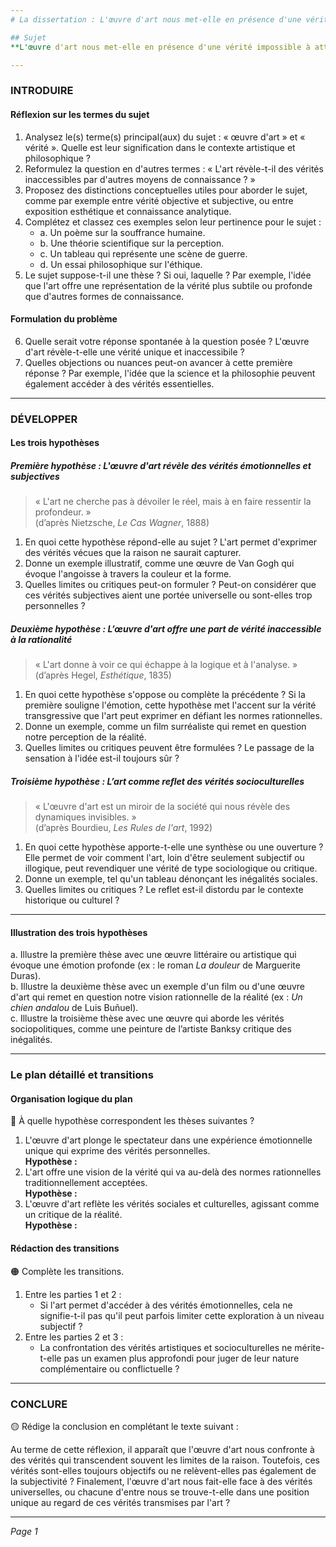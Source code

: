 ```yaml
---
# La dissertation : L'œuvre d'art nous met-elle en présence d'une vérité impossible à atteindre par d'autres voies ?

## Sujet
**L'œuvre d'art nous met-elle en présence d'une vérité impossible à atteindre par d'autres voies ?**

---
```


### INTRODUIRE

#### Réflexion sur les termes du sujet

1. Analysez le(s) terme(s) principal(aux) du sujet : « œuvre d'art » et « vérité ». Quelle est leur signification dans le contexte artistique et philosophique ?
2. Reformulez la question en d'autres termes : « L'art révèle-t-il des vérités inaccessibles par d'autres moyens de connaissance ? »
3. Proposez des distinctions conceptuelles utiles pour aborder le sujet, comme par exemple entre vérité objective et subjective, ou entre exposition esthétique et connaissance analytique.
4. Complétez et classez ces exemples selon leur pertinence pour le sujet :
   - a. Un poème sur la souffrance humaine.
   - b. Une théorie scientifique sur la perception.
   - c. Un tableau qui représente une scène de guerre.
   - d. Un essai philosophique sur l'éthique.
5. Le sujet suppose-t-il une thèse ? Si oui, laquelle ? Par exemple, l'idée que l'art offre une représentation de la vérité plus subtile ou profonde que d'autres formes de connaissance.

#### Formulation du problème

6. Quelle serait votre réponse spontanée à la question posée ? L'œuvre d'art révèle-t-elle une vérité unique et inaccessibile ?
7. Quelles objections ou nuances peut-on avancer à cette première réponse ? Par exemple, l'idée que la science et la philosophie peuvent également accéder à des vérités essentielles.

---

### DÉVELOPPER

#### Les trois hypothèses

##### Première hypothèse : L'œuvre d'art révèle des vérités émotionnelles et subjectives

> « L'art ne cherche pas à dévoiler le réel, mais à en faire ressentir la profondeur. »  
> (d’après Nietzsche, *Le Cas Wagner*, 1888)

1. En quoi cette hypothèse répond-elle au sujet ? L'art permet d'exprimer des vérités vécues que la raison ne saurait capturer.
2. Donne un exemple illustratif, comme une œuvre de Van Gogh qui évoque l'angoisse à travers la couleur et la forme.
3. Quelles limites ou critiques peut-on formuler ? Peut-on considérer que ces vérités subjectives aient une portée universelle ou sont-elles trop personnelles ?

##### Deuxième hypothèse : L’œuvre d'art offre une part de vérité inaccessible à la rationalité

> « L'art donne à voir ce qui échappe à la logique et à l'analyse. »  
> (d’après Hegel, *Esthétique*, 1835)

1. En quoi cette hypothèse s'oppose ou complète la précédente ? Si la première souligne l'émotion, cette hypothèse met l'accent sur la vérité transgressive que l'art peut exprimer en défiant les normes rationnelles.
2. Donne un exemple, comme un film surréaliste qui remet en question notre perception de la réalité.
3. Quelles limites ou critiques peuvent être formulées ? Le passage de la sensation à l'idée est-il toujours sûr ?

##### Troisième hypothèse : L’art comme reflet des vérités socioculturelles

> « L'œuvre d'art est un miroir de la société qui nous révèle des dynamiques invisibles. »  
> (d’après Bourdieu, *Les Rules de l'art*, 1992)

1. En quoi cette hypothèse apporte-t-elle une synthèse ou une ouverture ? Elle permet de voir comment l'art, loin d'être seulement subjectif ou illogique, peut revendiquer une vérité de type sociologique ou critique.
2. Donne un exemple, tel qu'un tableau dénonçant les inégalités sociales.
3. Quelles limites ou critiques ? Le reflet est-il distordu par le contexte historique ou culturel ?

---

#### Illustration des trois hypothèses

a. Illustre la première thèse avec une œuvre littéraire ou artistique qui évoque une émotion profonde (ex : le roman *La douleur* de Marguerite Duras).  
b. Illustre la deuxième thèse avec un exemple d'un film ou d'une œuvre d'art qui remet en question notre vision rationnelle de la réalité (ex : *Un chien andalou* de Luis Buñuel).  
c. Illustre la troisième thèse avec une œuvre qui aborde les vérités sociopolitiques, comme une peinture de l’artiste Banksy critique des inégalités.

---

### Le plan détaillé et transitions

#### Organisation logique du plan

🔴 À quelle hypothèse correspondent les thèses suivantes ?

1. L'œuvre d'art plonge le spectateur dans une expérience émotionnelle unique qui exprime des vérités personnelles.  
   **Hypothèse :**
2. L'art offre une vision de la vérité qui va au-delà des normes rationnelles traditionnellement acceptées.  
   **Hypothèse :**
3. L'œuvre d'art reflète les vérités sociales et culturelles, agissant comme un critique de la réalité.  
   **Hypothèse :**

#### Rédaction des transitions

🟠 Complète les transitions.

1. Entre les parties 1 et 2 :  
   - Si l'art permet d'accéder à des vérités émotionnelles, cela ne signifie-t-il pas qu'il peut parfois limiter cette exploration à un niveau subjectif ?
2. Entre les parties 2 et 3 :  
   - La confrontation des vérités artistiques et socioculturelles ne mérite-t-elle pas un examen plus approfondi pour juger de leur nature complémentaire ou conflictuelle ?

---

### CONCLURE

🟡 Rédige la conclusion en complétant le texte suivant :

Au terme de cette réflexion, il apparaît que l'œuvre d'art nous confronte à des vérités qui transcendent souvent les limites de la raison. Toutefois, ces vérités sont-elles toujours objectifs ou ne relèvent-elles pas également de la subjectivité ? Finalement, l'œuvre d'art nous fait-elle face à des vérités universelles, ou chacune d'entre nous se trouve-t-elle dans une position unique au regard de ces vérités transmises par l'art ?

--- 

*Page 1*